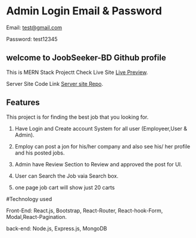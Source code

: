 # Admin Login Email & Password

Email: test@gmail.com

Password: test12345





## welcome to JoobSeeker-BD Github profile

This is MERN Stack Projectt Check Live Site [Live Preview](https://jobseeker-bd.web.app/).

Server Site Code Link [Server site Repo](https://github.com/gias-uddin-swe/joobSeeker-Server).

## Features

This project is for finding the best job that you looking for.

1. Have Login and Create account System for all user (Employeer,User & Admin).

2. Employ can post a jon for his/her company and also see his/ her profile and his posted jobs.

3. Admin have Review Section  to Review and approved the post for UI.

4. User can Search the Job vaia Search  box.

5. one page job cart will show just 20 carts

#Technology used

Front-End: React.js, Bootstrap, React-Router, React-hook-Form, Modal,React-Pagination.

back-end: Node.js, Express.js, MongoDB




